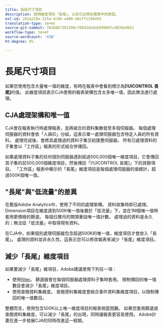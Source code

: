 ```yaml
---
title: 長尾尺寸項目
description: 說明維度項目「長尾」，以及它出現在報表中的原因。
exl-id: 262a219a-315a-4c9b-a400-48cff119d45d
translation-type: tm+mt
source-git-commit: 76260b7362396c76942dadab599607cd038ed651
workflow-type: tm+mt
source-wordcount: '438'
ht-degree: 0%

---
```


# 長尾尺寸項目

如果您使用包含大量唯一值的維度，有時在報表中會看到標示為&#x200B;**[!UICONTROL 長尾]**&#x200B;的值。 此維度項目表示CJA使用的報表架構包含太多唯一值，因此無法進行處理。

## CJA處理架構和唯一值

CJA會在報表執行時處理報表，並將組合的資料集散發至多個伺服器。 每個處理伺服器的資料會依「人員ID」分組，這表示單一處理伺服器包含特定人員的所有資料。 處理完成後，會將其處理過的資料子集交給匯整伺服器。 所有已處理資料的子集會以「工作區」報表的形式組合併傳回。

如果處理資料子集的任何個別伺服器遇到超過500,000個唯一維度項目，它會傳回其子集的前500,000個維度項目，然後傳回「[!UICONTROL 長尾]」下的其餘項目。 「工作區」報表中顯示的「長尾」維度項目是每個處理伺服器的值總計，超過500K個唯一值。

## &quot;長尾&quot;與&quot;低流量&quot;的差異

在舊版Adobe Analytics中，使用了不同的處理架構。 資料收集時即已處理。 Dimension項目在維度達到500K唯一值後置於「低流量」下，並在1M個唯一值時套用更積極的篩選。 每個日曆月的開頭重設唯一值計數。 處理過的資料是永久的；無法從「低流量」中取得現有資料。

在CJA中，如果個別處理伺服器包含超過500K的唯一值，維度項目才會放入「長尾」。 處理的資料並非永久性，這表示您可以修改報表來減少「長尾」維度項目。

## 減少「長尾」維度項目

如果要減少「長尾」維項目，Adobe建議使用下列任一項：

* 使用[filter](/help/components/filters/create-filters.md)。 篩選器會在每個伺服器處理資料子集時套用。 限制傳回的唯一值數目會減少「長尾」維度項目。
* 使用查閱資料集維度。 查閱資料集維度會結合事件資料集維度項目，以限制傳回的唯一值數目。

整體而言，使用包含500K以上唯一維度項目的報表相當困難。 如果您套用篩選或查閱資料集維度，可以減少「長尾」的出現，同時讓報表更容易使用。 Adobe計畫在進一步發展CJA的同時改進這一經驗。
